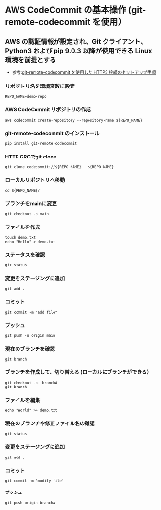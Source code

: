 # AWS CodeCommit の基本操作 (git-remote-codecommit を使用）

## AWS の認証情報が設定され、Git クライアント、Python3 および pip 9.0.3 以降が使用できる Linux 環境を前提とする

* 参考:[git-remote-codecommit を使用した HTTPS 接続のセットアップ手順](https://docs.aws.amazon.com/ja_jp/codecommit/latest/userguide/setting-up-git-remote-codecommit.html)

### リポジトリ名を環境変数に設定

```
REPO_NAME=demo-repo
```

### AWS CodeCommit リポジトリの作成

```
aws codecommit create-repository --repository-name ${REPO_NAME} 
```

### git-remote-codecommit のインストール

```
pip install git-remote-codecommit
```

### HTTP GRCでgit clone

```
git clone codecommit://${REPO_NAME}   ${REPO_NAME} 
```

### ローカルリポジトリへ移動

```
cd ${REPO_NAME}/
```

### ブランチをmainに変更

```
git checkout -b main
```

### ファイルを作成

```
touch demo.txt
echo "Hello" > demo.txt
```

### ステータスを確認

```
git status
```

### 変更をステージングに追加

```
git add .
```

### コミット

```
git commit -m "add file"
```

### プッシュ

```
git push -u origin main
```

### 現在のブランチを確認

```
git branch
```

### ブランチを作成して、切り替える (ローカルにブランチができる）

```
git checkout -b  branchA
git branch
```

### ファイルを編集

```
echo "World" >> demo.txt
```

### 現在のブランチや修正ファイル名の確認

```
git status
```

### 変更をステージングに追加

```
git add .
```

### コミット

```
git commit -m 'modify file'
```

#### プッシュ

```
git push origin branchA
```

